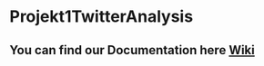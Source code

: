 # Projekt1TwitterAnalysis
## You can find our Documentation here [Wiki](https://github.com/jorisbaiutti/Projekt1TwitterAnalysis/wiki)

